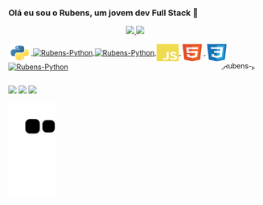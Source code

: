 ### Olá eu sou o Rubens, um jovem dev Full Stack 👋
<div align="center">
  <a href="https://github.com/RubensSsn">
  <img height="180em" src="https://github-readme-stats.vercel.app/api?username=RubensSsn&show_icons=true&theme=dark&include_all_commits=true&count_private=true"/>
  <img height="180em" style="max-width: 100%;" src="https://github-readme-stats.vercel.app/api/top-langs/?username=RubensSsn&layout=compact&langs_count=7&theme=dark"/>
</div>
  
<div style="display: inline_block"><br>
  <img align="center" alt="Rubens-Python" height="35" width="45" src="https://raw.githubusercontent.com/devicons/devicon/master/icons/python/python-original.svg">
  <img align="center" alt="Rubens-Python" height="35" width="45" src="https://cdn.jsdelivr.net/gh/devicons/devicon/icons/mysql/mysql-original.svg" />
  <img align="center" alt="Rubens-Python" height="35" width="45" src="https://cdn.jsdelivr.net/gh/devicons/devicon/icons/nodejs/nodejs-original.svg" />
  <img align="center" alt="Rubens-Js" height="35" width="45" src="https://raw.githubusercontent.com/devicons/devicon/master/icons/javascript/javascript-plain.svg">
  <img align="center" alt="Rubens-HTML" height="35" width="45" src="https://raw.githubusercontent.com/devicons/devicon/master/icons/html5/html5-original.svg">
  <img align="center" alt="Rubens-CSS" height="35" width="45" src="https://raw.githubusercontent.com/devicons/devicon/master/icons/css3/css3-original.svg">
  <img align="center" alt="Rubens-Python" height="35" width="45" src="https://cdn.jsdelivr.net/gh/devicons/devicon/icons/bootstrap/bootstrap-original.svg" />
  <img align="right" alt="Rubens-pic" height="150" style="border-radius:50px;" src="https://cdn.discordapp.com/attachments/853289436288122890/988462460963000390/download20220601121635.png">
</div>
  
  ##
  
<div>
  <a href="https://instagram.com/rbs_rubens" target="_blank"><img src="https://img.shields.io/badge/-Instagram-%23E4405F?style=for-the-badge&logo=instagram&logoColor=white" target="_blank"></a>
  <a href = "mailto:contatorubeno@gmail.com"><img src="https://img.shields.io/badge/-Gmail-%23333?style=for-the-badge&logo=gmail&logoColor=white" target="_blank"></a>
  <a href="https://www.linkedin.com/in/rubens-samuel-52a33b210/" target="_blank"><img src="https://img.shields.io/badge/-LinkedIn-%230077B5?style=for-the-badge&logo=linkedin&logoColor=white" target="_blank"></a>
  
  ![Snake animation](https://github.com/RubensSsN/RubensSsN/blob/output/github-contribution-grid-snake.svg)
  
</div>
